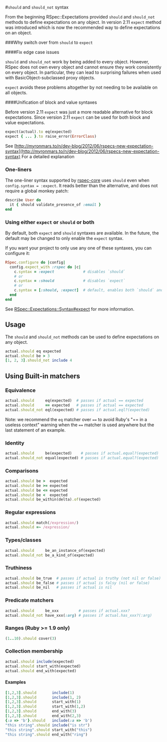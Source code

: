 #`should` and `should_not` syntax

From the  beginning RSpec::Expectations provided `should` and `should_not` methods
to define expectations on any object. In version 2.11 `expect` method was
introduced which is now the recommended way to define expectations on an object.

###Why switch over from `should` to `expect`

####Fix edge case issues

`should` and `should_not` work by being added to every object. However, RSpec
does not own every object and cannot ensure they work consistently on every object.
In particular, they can lead to surprising failures when used with BasicObject-subclassed
proxy objects.

`expect` avoids these problems altogether by not needing to be available on all objects.

####Unification of block and value syntaxes

Before version 2.11 `expect` was just a more readable alternative for block
expectations. Since version 2.11 `expect` can be used for both block and value
expectations.

```ruby
expect(actual).to eq(expected)
expect { ... }.to raise_error(ErrorClass)
```

See
[http://myronmars.to/n/dev-blog/2012/06/rspecs-new-expectation-syntax](http://myronmars.to/n/dev-blog/2012/06/rspecs-new-expectation-syntax)
For a detailed explanation

### One-liners

The one-liner syntax supported by
[rspec-core](http://rubydoc.info/gems/rspec-core)  uses `should` even when
`config.syntax = :expect`. It reads better than the alternative, and does not
require a global monkey patch:

```ruby
describe User do
  it { should validate_presence_of :email }
end
```

### Using either `expect` or `should` or both

By default, both `expect` and `should` syntaxes are available. In the future,
the default may be changed to only enable the `expect` syntax.

If you want your project to only use any one of these syntaxes, you can configure
it:

```ruby
RSpec.configure do |config|
  config.expect_with :rspec do |c|
    c.syntax = :expect             # disables `should`
    # or
    c.syntax = :should             # disables `expect`
    # or
    c.syntax = [:should, :expect]  # default, enables both `should` and `expect`
  end
end
```

See
[RSpec::Expectations::Syntax#expect](http://rubydoc.info/gems/rspec-expectations/RSpec/Expectations/Syntax:expect)
for more information.

## Usage

The `should` and `should_not` methods can be used to define expectations on any
object.

```ruby
actual.should eq expected
actual.should be > 3
[1, 2, 3].should_not include 4
```

## Using Built-in matchers

### Equivalence

```ruby
actual.should     eq(expected)  # passes if actual == expected
actual.should     == expected   # passes if actual == expected
actual.should_not eql(expected) # passes if actual.eql?(expected)
```

Note: we recommend the `eq` matcher over `==` to avoid Ruby's "== in a
useless context" warning when the `==` matcher is used anywhere but the
last statement of an example.

### Identity

```ruby
actual.should     be(expected)    # passes if actual.equal?(expected)
actual.should_not equal(expected) # passes if actual.equal?(expected)
```

### Comparisons

```ruby
actual.should be >  expected
actual.should be >= expected
actual.should be <= expected
actual.should be <  expected
actual.should be_within(delta).of(expected)
```

### Regular expressions

```ruby
actual.should match(/expression/)
actual.should =~ /expression/
```

### Types/classes

```ruby
actual.should     be_an_instance_of(expected)
actual.should_not be_a_kind_of(expected)
```

### Truthiness

```ruby
actual.should be_true  # passes if actual is truthy (not nil or false)
actual.should be_false # passes if actual is falsy (nil or false)
actual.should be_nil   # passes if actual is nil
```

### Predicate matchers

```ruby
actual.should     be_xxx         # passes if actual.xxx?
actual.should_not have_xxx(:arg) # passes if actual.has_xxx?(:arg)
```

### Ranges (Ruby >= 1.9 only)

```ruby
(1..10).should cover(3)
```

### Collection membership

```ruby
actual.should include(expected)
actual.should start_with(expected)
actual.should end_with(expected)
```

#### Examples

```ruby
[1,2,3].should       include(1)
[1,2,3].should       include(1, 2)
[1,2,3].should       start_with(1)
[1,2,3].should       start_with(1,2)
[1,2,3].should       end_with(3)
[1,2,3].should       end_with(2,3)
{:a => 'b'}.should   include(:a => 'b')
"this string".should include("is str")
"this string".should start_with("this")
"this string".should end_with("ring")
```
